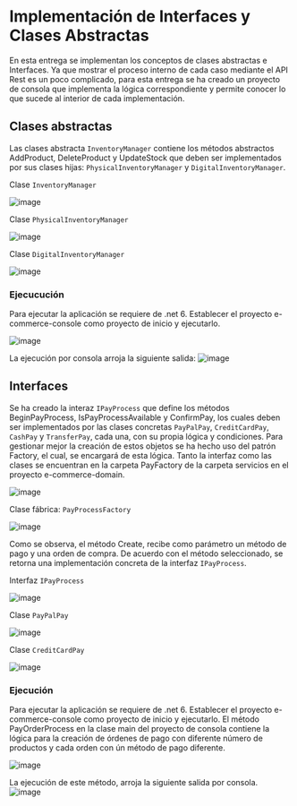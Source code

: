 # Implementación de Interfaces y Clases Abstractas
En esta entrega se implementan los conceptos de clases abstractas e Interfaces.
Ya que mostrar el proceso interno de cada caso mediante el API Rest es un poco complicado, para esta entrega se ha creado un proyecto de consola que implementa la lógica correspondiente
y permite conocer lo que sucede al interior de cada implementación.

## Clases abstractas
Las clases abstracta `InventoryManager` contiene los métodos abstractos AddProduct, DeleteProduct y UpdateStock que deben ser implementados por sus clases hijas: `PhysicalInventoryManager` y `DigitalInventoryManager`.

Clase `InventoryManager`

![image](https://github.com/user-attachments/assets/9e61ac81-e10f-4948-9ac2-242612319d6c)

Clase `PhysicalInventoryManager`

![image](https://github.com/user-attachments/assets/7ed16acd-56e3-429e-8e1f-e06737c0dcc5)

Clase `DigitalInventoryManager` 

![image](https://github.com/user-attachments/assets/a09f28f3-0ec1-45ab-9f5a-60ae50b041ef)

### Ejecucución
Para ejecutar la aplicación se requiere de .net 6.
Establecer el proyecto e-commerce-console como proyecto de inicio y ejecutarlo.

![image](https://github.com/user-attachments/assets/70b8b801-92ce-47b9-ba73-039f6cb67f64)

La ejecución por consola arroja la siguiente salida:
![image](https://github.com/user-attachments/assets/e8f474b1-0288-45b7-bd39-8ea5c3b4c5a6)


## Interfaces
Se ha creado la interaz `IPayProcess` que define los métodos BeginPayProcess, IsPayProcessAvailable y ConfirmPay, los cuales deben ser implementados por las clases concretas `PayPalPay`, `CreditCardPay`, 
`CashPay` y `TransferPay`, cada una, con su propia lógica y condiciones. Para gestionar mejor la creación de estos objetos se ha hecho uso del patrón Factory, el cual, se encargará de esta lógica.
Tanto la interfaz como las clases se encuentran en la carpeta PayFactory de la carpeta servicios en el proyecto e-commerce-domain.

![image](https://github.com/user-attachments/assets/81363ed3-3a18-489d-be5d-e9cfc4ed38a6)

Clase fábrica: `PayProcessFactory`

![image](https://github.com/user-attachments/assets/2ec7a3f7-442e-4e8e-ad10-a3fe54cad6cc)

Como se observa, el método Create, recibe como parámetro un método de pago y una orden de compra. De acuerdo con el método seleccionado, se retorna una implementación concreta de la interfaz `IPayProcess`.

Interfaz `IPayProcess` 

![image](https://github.com/user-attachments/assets/9d0b2ff4-11a1-4cef-b15e-f705ab436269)

Clase `PayPalPay`

![image](https://github.com/user-attachments/assets/4e485bac-b33f-47ed-98f2-b95c8cfb2b53)

Clase `CreditCardPay`

![image](https://github.com/user-attachments/assets/1980d8da-036e-454d-8756-19127414cd7c)

### Ejecución
Para ejecutar la aplicación se requiere de .net 6.
Establecer el proyecto e-commerce-console como proyecto de inicio y ejecutarlo.
El método PayOrderProcess en la clase main del proyecto de consola contiene la lógica para la creación de órdenes de pago con diferente número de productos y cada orden con ún método de pago diferente.

![image](https://github.com/user-attachments/assets/48cd9d1a-9227-4622-966a-753b22d3fdd8)

La ejecución de este método, arroja la siguiente salida por consola.
![image](https://github.com/user-attachments/assets/d1c73906-c5c2-4ccf-9416-4a2c4dafa0fb)



